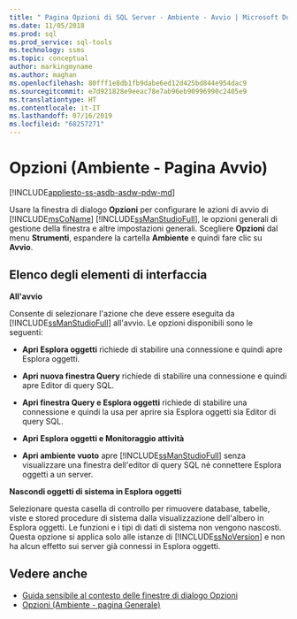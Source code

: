 ```yaml
---
title: " Pagina Opzioni di SQL Server - Ambiente - Avvio | Microsoft Docs"
ms.date: 11/05/2018
ms.prod: sql
ms.prod_service: sql-tools
ms.technology: ssms
ms.topic: conceptual
author: markingmyname
ms.author: maghan
ms.openlocfilehash: 80fff1e8db1fb9dabe6ed12d425bd844e954dac9
ms.sourcegitcommit: e7d921828e9eeac78e7ab96eb90996990c2405e9
ms.translationtype: HT
ms.contentlocale: it-IT
ms.lasthandoff: 07/16/2019
ms.locfileid: "68257271"
---
```

# <a name="options-environment---startup-page"></a>Opzioni (Ambiente - Pagina Avvio)

[!INCLUDE[appliesto-ss-asdb-asdw-pdw-md](../../includes/appliesto-ss-asdb-asdw-pdw-md.md)]

Usare la finestra di dialogo **Opzioni** per configurare le azioni di avvio di [!INCLUDE[msCoName](../../includes/msconame_md.md)] [!INCLUDE[ssManStudioFull](../../includes/ssmanstudiofull-md.md)], le opzioni generali di gestione della finestra e altre impostazioni generali. Scegliere **Opzioni** dal menu **Strumenti**, espandere la cartella **Ambiente** e quindi fare clic su **Avvio**.

## <a name="uielement-list"></a>Elenco degli elementi di interfaccia

**All'avvio**

Consente di selezionare l'azione che deve essere eseguita da [!INCLUDE[ssManStudioFull](../../includes/ssmanstudiofull-md.md)] all'avvio. Le opzioni disponibili sono le seguenti:

- **Apri Esplora oggetti** richiede di stabilire una connessione e quindi apre Esplora oggetti.

- **Apri nuova finestra Query** richiede di stabilire una connessione e quindi apre Editor di query SQL.

- **Apri finestra Query e Esplora oggetti** richiede di stabilire una connessione e quindi la usa per aprire sia Esplora oggetti sia Editor di query SQL.

- **Apri Esplora oggetti e Monitoraggio attività**

- **Apri ambiente vuoto** apre [!INCLUDE[ssManStudioFull](../../includes/ssmanstudiofull-md.md)] senza visualizzare una finestra dell'editor di query SQL né connettere Esplora oggetti a un server.

**Nascondi oggetti di sistema in Esplora oggetti**

Selezionare questa casella di controllo per rimuovere database, tabelle, viste e stored procedure di sistema dalla visualizzazione dell'albero in Esplora oggetti. Le funzioni e i tipi di dati di sistema non vengono nascosti. Questa opzione si applica solo alle istanze di [!INCLUDE[ssNoVersion](../../includes/ssnoversion-md.md)] e non ha alcun effetto sui server già connessi in Esplora oggetti.

## <a name="see-also"></a>Vedere anche

- [Guida sensibile al contesto delle finestre di dialogo Opzioni](options-dialog-boxes-f1-help.md)
- [Opzioni (Ambiente - pagina Generale)](options-environment-general-page.md)
